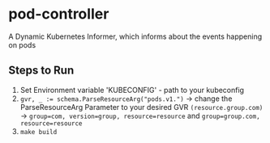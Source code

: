 # pod-controller
A Dynamic Kubernetes Informer, which informs about the events happening on pods

## Steps to Run
1. Set Environment variable 'KUBECONFIG' - path to your kubeconfig
2. `gvr, _ := schema.ParseResourceArg("pods.v1.")` -> change the ParseResourceArg Parameter to your desired GVR `(resource.group.com)` -> `group=com, version=group, resource=resource` and `group=group.com, resource=resource`
3. `make build`
